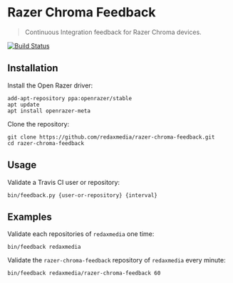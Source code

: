Razer Chroma Feedback
=====================

> Continuous Integration feedback for Razer Chroma devices.

[![Build Status](https://img.shields.io/travis/redaxmedia/razer-chroma-feedback.svg)](https://travis-ci.org/redaxmedia/razer-chroma-feedback)


Installation
------------

Install the Open Razer driver:

```
add-apt-repository ppa:openrazer/stable
apt update
apt install openrazer-meta
```

Clone the repository:

```
git clone https://github.com/redaxmedia/razer-chroma-feedback.git
cd razer-chroma-feedback
```


Usage
-----

Validate a Travis CI user or repository:

```
bin/feedback.py {user-or-repository} {interval}
```


Examples
--------

Validate each repositories of `redaxmedia` one time:

```
bin/feedback redaxmedia
```

Validate the `razer-chroma-feedback` repository of `redaxmedia` every minute:

```
bin/feedback redaxmedia/razer-chroma-feedback 60
```

